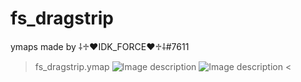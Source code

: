 # fs_dragstrip
ymaps made by ⸸♱♥IDK_FORCE♥♱⸸#7611
>fs_dragstrip.ymap
![Image description](https://cdn.discordapp.com/attachments/784243374269661195/977497816693891172/unknown.png)
![Image description](https://cdn.discordapp.com/attachments/784243374269661195/977498058348699698/unknown.png)
<

